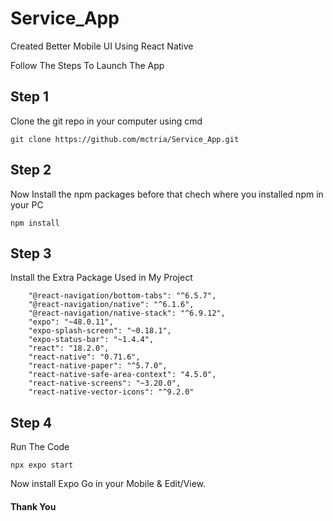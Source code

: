 # Service_App

Created Better Mobile UI Using React Native

Follow The Steps To Launch The App

## Step 1

Clone the git repo in your computer using cmd

```
git clone https://github.com/mctria/Service_App.git
```

## Step 2

Now Install the npm packages before that chech where you installed npm in your PC

```
npm install
```

## Step 3

Install the Extra Package Used in My Project

```
    "@react-navigation/bottom-tabs": "^6.5.7",
    "@react-navigation/native": "^6.1.6",
    "@react-navigation/native-stack": "^6.9.12",
    "expo": "~48.0.11",
    "expo-splash-screen": "~0.18.1",
    "expo-status-bar": "~1.4.4",
    "react": "18.2.0",
    "react-native": "0.71.6",
    "react-native-paper": "^5.7.0",
    "react-native-safe-area-context": "4.5.0",
    "react-native-screens": "~3.20.0",
    "react-native-vector-icons": "^9.2.0"
```

## Step 4

Run The Code

```
npx expo start
```

Now install Expo Go in your Mobile & Edit/View.



#### Thank You
